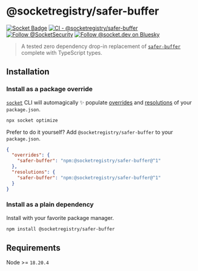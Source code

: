 # @socketregistry/safer-buffer

[![Socket Badge](https://socket.dev/api/badge/npm/package/@socketregistry/safer-buffer)](https://socket.dev/npm/package/@socketregistry/safer-buffer)
[![CI - @socketregistry/safer-buffer](https://github.com/SocketDev/socket-registry/actions/workflows/ci.yml/badge.svg)](https://github.com/SocketDev/socket-registry/actions/workflows/ci.yml)
[![Follow @SocketSecurity](https://img.shields.io/twitter/follow/SocketSecurity?style=social)](https://twitter.com/SocketSecurity)
[![Follow @socket.dev on Bluesky](https://img.shields.io/badge/Follow-@socket.dev-1DA1F2?style=social&logo=bluesky)](https://bsky.app/profile/socket.dev)

> A tested zero dependency drop-in replacement of
> [`safer-buffer`](https://socket.dev/npm/package/safer-buffer) complete with
> TypeScript types.

## Installation

### Install as a package override

[`socket`](https://socket.dev/npm/package/socket) CLI will automagically ✨
populate
[overrides](https://docs.npmjs.com/cli/v9/configuring-npm/package-json#overrides)
and [resolutions](https://yarnpkg.com/configuration/manifest#resolutions) of
your `package.json`.

```sh
npx socket optimize
```

Prefer to do it yourself? Add `@socketregistry/safer-buffer` to your
`package.json`.

```json
{
  "overrides": {
    "safer-buffer": "npm:@socketregistry/safer-buffer@^1"
  },
  "resolutions": {
    "safer-buffer": "npm:@socketregistry/safer-buffer@^1"
  }
}
```

### Install as a plain dependency

Install with your favorite package manager.

```sh
npm install @socketregistry/safer-buffer
```

## Requirements

Node >= `18.20.4`
